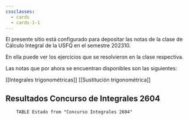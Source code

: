 ```yaml
---
cssclasses:
  - cards
  - cards-1-1
---
```


El presente sitio está configurado para depositar las notas de la clase de Cálculo Integral de la USFQ en el semestre 202310.

En ella puede ver los ejercicios que se resolvieron en la clase respectiva.

Las notas que por ahora se encuentran disponibles son las siguientes:

[[Integrales trigonométricas]]
[[Sustitución trigonométrica]]

## Resultados Concurso de Integrales 2604
```dataview 
	TABLE Estado from "Concurso Integrales 2604"
```


